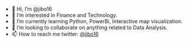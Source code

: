 - 👋 Hi, I’m @jibo16
- 👀 I’m interested in Finance and Technology.
- 🌱 I’m currently learning Python, PowerBi, Interactive map visualization.
- 💞️ I’m looking to collaborate on anything related to Data Analysis.
- 📫 How to reach me twitter: [@jibo16](https://twitter.com/jibo16)

<!---
jibo16/jibo16 is a ✨ special ✨ repository because its `README.md` (this file) appears on your GitHub profile.
You can click the Preview link to take a look at your changes.
--->
